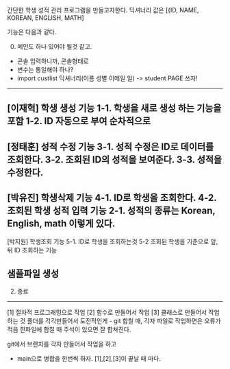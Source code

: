 간단한 학생 성적 관리 프로그램을 만들고자한다.
딕셔너리 값은 [{ID, NAME, KOREAN, ENGLISH, MATH]

기능은 다음과 같다.

0.  메인도 하나 있어야 될것 같고.
  - 콘솔 입력하니까, 콘솔형태로
  - 변수는 통일해야 하나?
  - import
	custlist 딕셔너리(이름 성별 이메일 일) -> student
	PAGE 쓰자! 

----------------------------------------------------------------------------------
[이재혁]
학생 생성 기능
1-1. 학생을 새로 생성 하는 기능을 포함
1-2. ID 자동으로 부여 순차적으로 
---------------------------------------------------------------------------------
[정태훈]
성적 수정 기능
3-1. 성적 수정은 ID로 데이터를 조회한다.
3-2. 조회된 ID의 성적을 보여준다.
3-3. 성적을 수정한다.
----------------------------------------------------------------------------------
[박유진]
학생삭제 기능
4-1. ID로 학생을 조회한다.
4-2. 조회된 학생
성적 입력 기능
2-1. 성적의 종류는 Korean, English, math 이렇게 있다.
----------------------------------------------------------------------------------
[박지원]
학생조회 기능
5-1. ID로 학생을 조회하는것
5-2  조회된 학생을 기준으로 앞, 뒤 ID 조회하는 기능

샘플파일 생성
----------------------------------------------------------------------------------
2. 종료
----------------------------------------------------------------------------------

[1] 절차적 프로그래밍으로 작업
[2] 함수로 만들어서 작업
[3] 클래스로 만들어서 작업 하는 것
폴더를 각각만들어서 
도전적인게 - git 합칠 때, 각자 파일로 작업하면은 오류가 적음
한파일에 합칠 때 주석이 있으면 잘 합쳐진다.

git에서 브랜치를 각자 만들어서 작업을 하고
 - main으로 병합을 한번씩 하자.
   [1],[2],[3]이 끝날 때 마다.
   
